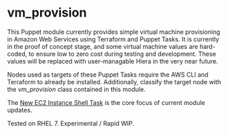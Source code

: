 # vm_provision

This Puppet module currently provides simple virtual machine provisioning in Amazon Web Services using Terraform and Puppet Tasks. It is currently in the proof of concept stage, and some virtual machine values are hard-coded, to ensure low to zero cost during testing and development. These values will be replaced with user-managable Hiera
in the very near future.

Nodes used as targets of these Puppet Tasks require the AWS CLI and Terraform to already be installed. Additionally, classify the target node with the *vm_provision* class contained in this module.

The [New EC2 Instance Shell Task](https://github.com/geoffrey-rodgers/puppet-vm_provision/blob/main/tasks/new_ec2_instance_shell.sh) is the core focus of current module updates.

Tested on RHEL 7. Experimental / Rapid WIP.
